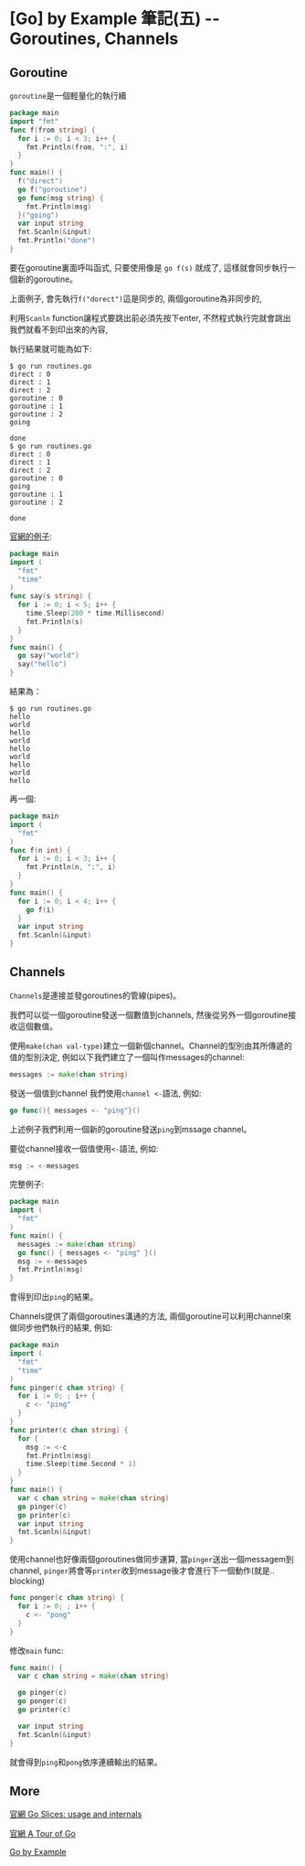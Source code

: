 # [Go] by Example 筆記(五) -- Goroutines, Channels

## Goroutine

`goroutine`是一個輕量化的執行續

``` go
package main
import "fmt"
func f(from string) {
  for i := 0; i < 3; i++ {
    fmt.Println(from, ":", i)
  }
}
func main() {
  f("direct")
  go f("goroutine")
  go func(msg string) {
    fmt.Println(msg)
  }("going")
  var input string
  fmt.Scanln(&input)
  fmt.Println("done")
} 
```


要在goroutine裏面呼叫函式, 只要使用像是 `go f(s)` 就成了, 這樣就會同步執行一個新的goroutine。

上面例子, 會先執行`f("dorect")`這是同步的, 兩個goroutine為非同步的, 

利用`Scanln` function讓程式要跳出前必須先按下enter, 不然程式執行完就會跳出我們就看不到印出來的內容,

執行結果就可能為如下: 

``` 
$ go run routines.go 
direct : 0
direct : 1
direct : 2
goroutine : 0
goroutine : 1
goroutine : 2
going

done
$ go run routines.go 
direct : 0
direct : 1
direct : 2
goroutine : 0
going
goroutine : 1
goroutine : 2

done
``` 

[官網的例子](https://tour.golang.org/concurrency/1): 

``` go
package main
import (
  "fmt"
  "time"
)
func say(s string) {
  for i := 0; i < 5; i++ {
    time.Sleep(200 * time.Millisecond)
    fmt.Println(s)
  }
}
func main() {
  go say("world")
  say("hello")
} 
```

結果為：

``` 
$ go run routines.go 
hello
world
hello
world
hello
world
hello
world
hello
```

再一個: 

``` go
package main
import (
  "fmt"
)
func f(n int) {
  for i := 0; i < 3; i++ {
    fmt.Println(n, ":", i)
  }
}
func main() {
  for i := 0; i < 4; i++ {
    go f(i)
  }
  var input string
  fmt.Scanln(&input)
}
```

## Channels

`Channels`是連接並發goroutines的管線(pipes)。

我們可以從一個goroutine發送一個數值到channels, 然後從另外一個goroutine接收這個數值。


使用`make(chan val-type)`建立一個新個channel。Channel的型別由其所傳遞的值的型別決定, 例如以下我們建立了一個叫作messages的channel:

``` go
messages := make(chan string)
```

發送一個值到channel 我們使用`channel <-`語法, 例如: 

``` go 
go func(){ messages <- "ping"}()
```

上述例子我們利用一個新的goroutine發送`ping`到mssage channel。

要從channel接收一個值使用`<-`語法, 例如: 

``` go
msg := <-messages
```

完整例子: 

``` go
package main
import (
  "fmt"
)
func main() {
  messages := make(chan string)
  go func() { messages <- "ping" }()
  msg := <-messages
  fmt.Println(msg)
} 
```

會得到印出`ping`的結果。


Channels提供了兩個goroutines溝通的方法, 兩個goroutine可以利用channel來做同步他們執行的結果, 例如:

``` go
package main
import (
  "fmt"
  "time"
)
func pinger(c chan string) {
  for i := 0; ; i++ {
    c <- "ping"
  }
}
func printer(c chan string) {
  for {
    msg := <-c
    fmt.Println(msg)
    time.Sleep(time.Second * 1)
  }
}
func main() {
  var c chan string = make(chan string)
  go pinger(c)
  go printer(c)
  var input string
  fmt.Scanln(&input)
} 
```

使用channel也好像兩個goroutines做同步運算, 當`pinger`送出一個messagem到channel, `pinger`將會等`printer`收到message後才會進行下一個動作(就是.. blocking)

``` go
func ponger(c chan string) {
  for i := 0; ; i++ {
    c <- "pong"
  }
}
```

修改`main` func: 

``` go 
func main() {
  var c chan string = make(chan string)

  go pinger(c)
  go ponger(c)
  go printer(c)

  var input string
  fmt.Scanln(&input)
}
```

就會得到`ping`和`pong`依序連續輸出的結果。

## More

[官網 Go Slices: usage and internals](http://blog.golang.org/go-slices-usage-and-internals)

[官網 A Tour of Go](https://tour.golang.org/)

[Go by Example](https://gobyexample.com)
